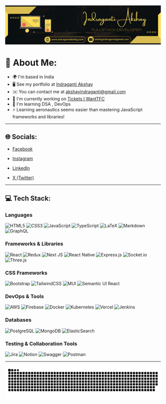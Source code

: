 ![Design and Development](https://github.com/AkshayIndraganti/AkshayIndraganti/blob/main/banner.png)

# 💫 About Me:

- 🌍 I'm based in India
- 🖥️ See my portfolio at [Indraganti Akshay](https://www.indragantiakshay.com/)
- ✉️ You can contact me at akshayindraganti@gmail.com
- 🚀 I'm currently working on [Tickets I WantTFC](https://tickets.iwanttfc.com/)
- 🧠 I'm learning DSA , DevOps
- ⚡ Learning aeronautics seems easier than mastering JavaScript frameworks and libraries!

---

## 🌐 Socials:

- [Facebook](https://facebook.com/akshayindraganti)
- [Instagram](https://www.instagram.com/akshayindraganti/)
- [LinkedIn](https://www.linkedin.com/in/akshayindraganti/)
- [X (Twitter)](https://x.com/Aksin03)

  <!-- - [Behance](./links.md#behance) -->
  <!-- - [Discord](./links.md#discord) -->
  <!-- - [Medium](./links.md#medium) -->
  <!-- - [Pinterest](./links.md#pinterest) -->
  <!-- - [Quora](./links.md#quora) -->
  <!-- - [Reddit](./links.md#reddit) -->
  <!-- - [Stack Overflow](./links.md#stack-overflow) -->
  <!-- - [TikTok](./links.md#tiktok) -->
  <!-- - [YouTube](./links.md#youtube) -->
  <!-- - [Twitch](./links.md#twitch) -->
  <!-- - [Codepen](./links.md#codepen) -->
  <!-- - [Mastodon](./links.md#mastodon) -->

---

## 💻 Tech Stack:

### **Languages**

![HTML5](https://img.shields.io/badge/html5-%23E34F26.svg?style=for-the-badge&logo=html5&logoColor=white) ![CSS3](https://img.shields.io/badge/css3-%231572B6.svg?style=for-the-badge&logo=css3&logoColor=white) ![JavaScript](https://img.shields.io/badge/javascript-%23323330.svg?style=for-the-badge&logo=javascript&logoColor=%23F7DF1E) ![TypeScript](https://img.shields.io/badge/typescript-%23007ACC.svg?style=for-the-badge&logo=typescript&logoColor=white) ![LaTeX](https://img.shields.io/badge/latex-%23008080.svg?style=for-the-badge&logo=latex&logoColor=white) ![Markdown](https://img.shields.io/badge/markdown-%23000000.svg?style=for-the-badge&logo=markdown&logoColor=white) ![GraphQL](https://img.shields.io/badge/-GraphQL-E10098?style=for-the-badge&logo=graphql&logoColor=white)

### **Frameworks & Libraries**

![React](https://img.shields.io/badge/react-%2320232a.svg?style=for-the-badge&logo=react&logoColor=%2361DAFB) ![Redux](https://img.shields.io/badge/redux-%23593d88.svg?style=for-the-badge&logo=redux&logoColor=white) ![Next JS](https://img.shields.io/badge/Next-black?style=for-the-badge&logo=next.js&logoColor=white) ![React Native](https://img.shields.io/badge/react_native-%2320232a.svg?style=for-the-badge&logo=react&logoColor=%2361DAFB) ![Express.js](https://img.shields.io/badge/express.js-%23404d59.svg?style=for-the-badge&logo=express&logoColor=%2361DAFB) ![Socket.io](https://img.shields.io/badge/Socket.io-black?style=for-the-badge&logo=socket.io&badgeColor=010101) ![Three.js](https://img.shields.io/badge/threejs-black?style=for-the-badge&logo=three.js&logoColor=white)

### **CSS Frameworks**

![Bootstrap](https://img.shields.io/badge/bootstrap-%238511FA.svg?style=for-the-badge&logo=bootstrap&logoColor=white) ![TailwindCSS](https://img.shields.io/badge/tailwindcss-%2338B2AC.svg?style=for-the-badge&logo=tailwind-css&logoColor=white) ![MUI](https://img.shields.io/badge/MUI-%230081CB.svg?style=for-the-badge&logo=mui&logoColor=white) ![Semantic UI React](https://img.shields.io/badge/Semantic%20UI%20React-%2335BDB2.svg?style=for-the-badge&logo=SemanticUIReact&logoColor=white)

### **DevOps & Tools**

![AWS](https://img.shields.io/badge/AWS-%23FF9900.svg?style=for-the-badge&logo=amazon-aws&logoColor=white) ![Firebase](https://img.shields.io/badge/firebase-%23039BE5.svg?style=for-the-badge&logo=firebase) ![Docker](https://img.shields.io/badge/docker-%230db7ed.svg?style=for-the-badge&logo=docker&logoColor=white) ![Kubernetes](https://img.shields.io/badge/kubernetes-%23326ce5.svg?style=for-the-badge&logo=kubernetes&logoColor=white) ![Vercel](https://img.shields.io/badge/vercel-%23000000.svg?style=for-the-badge&logo=vercel&logoColor=white) ![Jenkins](https://img.shields.io/badge/jenkins-%232C5263.svg?style=for-the-badge&logo=jenkins&logoColor=white)

### **Databases**

![PostgreSQL](https://img.shields.io/badge/postgres-%23316192.svg?style=for-the-badge&logo=postgresql&logoColor=white) ![MongoDB](https://img.shields.io/badge/MongoDB-%234ea94b.svg?style=for-the-badge&logo=mongodb&logoColor=white) ![ElasticSearch](https://img.shields.io/badge/-ElasticSearch-005571?style=for-the-badge&logo=elasticsearch)

### **Testing & Collaboration Tools**

![Jira](https://img.shields.io/badge/jira-%230A0FFF.svg?style=for-the-badge&logo=jira&logoColor=white) ![Notion](https://img.shields.io/badge/Notion-%23000000.svg?style=for-the-badge&logo=notion&logoColor=white) ![Swagger](https://img.shields.io/badge/-Swagger-%23Clojure?style=for-the-badge&logo=swagger&logoColor=white) ![Postman](https://img.shields.io/badge/Postman-FF6C37?style=for-the-badge&logo=postman&logoColor=white)

---

<!-- ## 💰 You can help me by Donating

- [Buy Me A Coffee](./links.md#buy-me-a-coffee)
- [PayPal](./links.md#paypal)
- [Patreon](./links.md#patreon)
- [Ko-Fi](./links.md#ko-fi)

--- -->

<picture>
  <source media="(prefers-color-scheme: dark)" srcset="https://raw.githubusercontent.com/akshayindraganti/akshayindraganti/output/github-snake-dark.svg" />
  <source media="(prefers-color-scheme: light)" srcset="https://raw.githubusercontent.com/akshayindraganti/akshayindraganti/output/github-snake.svg" />
  <img alt="github-snake" src="https://raw.githubusercontent.com/akshayindraganti/akshayindraganti/output/github-snake.svg" />
</picture>
